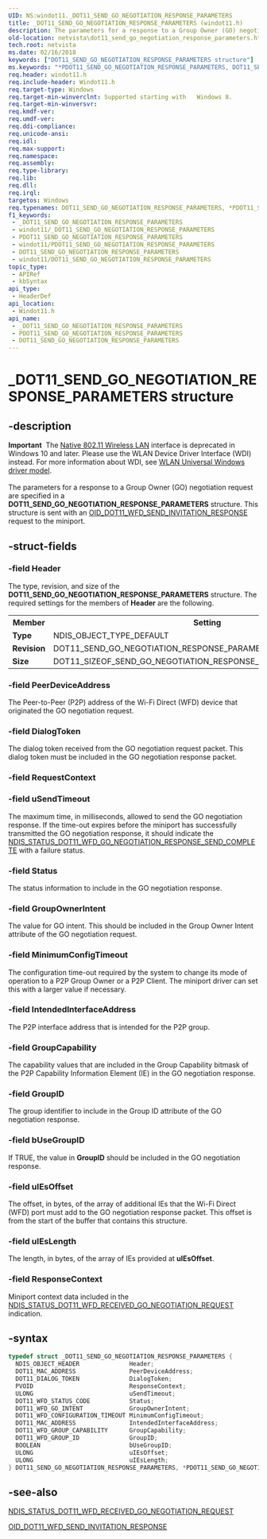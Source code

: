```yaml
---
UID: NS:windot11._DOT11_SEND_GO_NEGOTIATION_RESPONSE_PARAMETERS
title: _DOT11_SEND_GO_NEGOTIATION_RESPONSE_PARAMETERS (windot11.h)
description: The parameters for a response to a Group Owner (GO) negotiation request are specified in a DOT11_SEND_GO_NEGOTIATION_RESPONSE_PARAMETERS structure. This structure is sent with an OID_DOT11_WFD_SEND_INVITATION_RESPONSE request to the miniport.
old-location: netvista\dot11_send_go_negotiation_response_parameters.htm
tech.root: netvista
ms.date: 02/16/2018
keywords: ["DOT11_SEND_GO_NEGOTIATION_RESPONSE_PARAMETERS structure"]
ms.keywords: "*PDOT11_SEND_GO_NEGOTIATION_RESPONSE_PARAMETERS, DOT11_SEND_GO_NEGOTIATION_RESPONSE_PARAMETERS, DOT11_SEND_GO_NEGOTIATION_RESPONSE_PARAMETERS structure [Network Drivers Starting with Windows Vista], PDOT11_SEND_GO_NEGOTIATION_RESPONSE_PARAMETERS, PDOT11_SEND_GO_NEGOTIATION_RESPONSE_PARAMETERS structure pointer [Network Drivers Starting with Windows Vista], _DOT11_SEND_GO_NEGOTIATION_RESPONSE_PARAMETERS, netvista.dot11_send_go_negotiation_response_parameters, windot11/DOT11_SEND_GO_NEGOTIATION_RESPONSE_PARAMETERS, windot11/PDOT11_SEND_GO_NEGOTIATION_RESPONSE_PARAMETERS"
req.header: windot11.h
req.include-header: Windot11.h
req.target-type: Windows
req.target-min-winverclnt: Supported starting with   Windows 8.
req.target-min-winversvr: 
req.kmdf-ver: 
req.umdf-ver: 
req.ddi-compliance: 
req.unicode-ansi: 
req.idl: 
req.max-support: 
req.namespace: 
req.assembly: 
req.type-library: 
req.lib: 
req.dll: 
req.irql: 
targetos: Windows
req.typenames: DOT11_SEND_GO_NEGOTIATION_RESPONSE_PARAMETERS, *PDOT11_SEND_GO_NEGOTIATION_RESPONSE_PARAMETERS
f1_keywords:
 - _DOT11_SEND_GO_NEGOTIATION_RESPONSE_PARAMETERS
 - windot11/_DOT11_SEND_GO_NEGOTIATION_RESPONSE_PARAMETERS
 - PDOT11_SEND_GO_NEGOTIATION_RESPONSE_PARAMETERS
 - windot11/PDOT11_SEND_GO_NEGOTIATION_RESPONSE_PARAMETERS
 - DOT11_SEND_GO_NEGOTIATION_RESPONSE_PARAMETERS
 - windot11/DOT11_SEND_GO_NEGOTIATION_RESPONSE_PARAMETERS
topic_type:
 - APIRef
 - kbSyntax
api_type:
 - HeaderDef
api_location:
 - Windot11.h
api_name:
 - _DOT11_SEND_GO_NEGOTIATION_RESPONSE_PARAMETERS
 - PDOT11_SEND_GO_NEGOTIATION_RESPONSE_PARAMETERS
 - DOT11_SEND_GO_NEGOTIATION_RESPONSE_PARAMETERS
---
```


# _DOT11_SEND_GO_NEGOTIATION_RESPONSE_PARAMETERS structure


## -description

<div class="alert"><b>Important</b>  The <a href="/previous-versions/windows/hardware/wireless/ff560689(v=vs.85)">Native 802.11 Wireless LAN</a> interface is deprecated in Windows 10 and later. Please use the WLAN Device Driver Interface (WDI) instead. For more information about WDI, see <a href="/windows-hardware/drivers/network/wifi-universal-driver-model">WLAN Universal Windows driver model</a>.</div><div> </div>The parameters for a response to a Group Owner (GO) negotiation request are specified in a <b>DOT11_SEND_GO_NEGOTIATION_RESPONSE_PARAMETERS</b> structure. This structure is sent with an <a href="/windows-hardware/drivers/network/oid-dot11-wfd-send-invitation-response">OID_DOT11_WFD_SEND_INVITATION_RESPONSE</a> request to the miniport.

## -struct-fields

### -field Header

The type, revision, and size of the <b>DOT11_SEND_GO_NEGOTIATION_RESPONSE_PARAMETERS</b> structure. The required settings for the members of <b>Header</b> are the following.

<table>
<tr>
<th>Member</th>
<th>Setting</th>
</tr>
<tr>
<td><b>Type</b></td>
<td>NDIS_OBJECT_TYPE_DEFAULT</td>
</tr>
<tr>
<td><b>Revision</b></td>
<td>DOT11_SEND_GO_NEGOTIATION_RESPONSE_PARAMETERS_REVISION_1</td>
</tr>
<tr>
<td><b>Size</b></td>
<td>DOT11_SIZEOF_SEND_GO_NEGOTIATION_RESPONSE_PARAMETERS_REVISION_1</td>
</tr>
</table>

### -field PeerDeviceAddress

The Peer-to-Peer (P2P) address of the Wi-Fi Direct (WFD) device that originated the GO negotiation request.

### -field DialogToken

The dialog token received from the GO negotiation request packet. This dialog token must be included in  the GO negotiation response  packet.

### -field RequestContext

### -field uSendTimeout

The maximum time, in milliseconds, allowed to send the GO negotiation response. If the time-out expires before the miniport has successfully transmitted the GO negotiation response, it should indicate the <a href="/windows-hardware/drivers/network/ndis-status-dot11-wfd-go-negotiation-response-send-complete">NDIS_STATUS_DOT11_WFD_GO_NEGOTIATION_RESPONSE_SEND_COMPLETE</a> with a failure status.

### -field Status

The status information to include in the GO  negotiation response.

### -field GroupOwnerIntent

The value for GO intent. This should be included in the Group Owner Intent attribute of the GO negotiation request.

### -field MinimumConfigTimeout

The configuration time-out required by the system  to change its mode of operation to a P2P Group Owner or a P2P Client. The miniport driver can set this with a larger value if necessary.

### -field IntendedInterfaceAddress

The P2P interface address that is intended for the P2P group.

### -field GroupCapability

The capability values that are included in the Group Capability bitmask of the P2P Capability Information Element (IE) in  the GO negotiation response.

### -field GroupID

The group identifier to include in the Group ID attribute of the GO negotiation response.

### -field bUseGroupID

If TRUE, the value in <b>GroupID</b> should be included in the GO negotiation response.

### -field uIEsOffset

The offset, in bytes,  of the array of additional IEs that the Wi-Fi Direct (WFD) port must add to the GO negotiation response packet. This offset is from the start of the buffer that contains this structure.

### -field uIEsLength

The length, in bytes, of the array of IEs provided at <b>uIEsOffset</b>.


### -field ResponseContext

Miniport context data included in the <a href="/windows-hardware/drivers/network/ndis-status-dot11-wfd-received-go-negotiation-request">NDIS_STATUS_DOT11_WFD_RECEIVED_GO_NEGOTIATION_REQUEST</a> indication.

## -syntax

```cpp
typedef struct _DOT11_SEND_GO_NEGOTIATION_RESPONSE_PARAMETERS {
  NDIS_OBJECT_HEADER              Header;
  DOT11_MAC_ADDRESS               PeerDeviceAddress;
  DOT11_DIALOG_TOKEN              DialogToken;
  PVOID                           ResponseContext;
  ULONG                           uSendTimeout;
  DOT11_WFD_STATUS_CODE           Status;
  DOT11_WFD_GO_INTENT             GroupOwnerIntent;
  DOT11_WFD_CONFIGURATION_TIMEOUT MinimumConfigTimeout;
  DOT11_MAC_ADDRESS               IntendedInterfaceAddress;
  DOT11_WFD_GROUP_CAPABILITY      GroupCapability;
  DOT11_WFD_GROUP_ID              GroupID;
  BOOLEAN                         bUseGroupID;
  ULONG                           uIEsOffset;
  ULONG                           uIEsLength;
} DOT11_SEND_GO_NEGOTIATION_RESPONSE_PARAMETERS, *PDOT11_SEND_GO_NEGOTIATION_RESPONSE_PARAMETERS;
```

## -see-also

<a href="/windows-hardware/drivers/network/ndis-status-dot11-wfd-received-go-negotiation-request">NDIS_STATUS_DOT11_WFD_RECEIVED_GO_NEGOTIATION_REQUEST</a>



<a href="/windows-hardware/drivers/network/oid-dot11-wfd-send-invitation-response">OID_DOT11_WFD_SEND_INVITATION_RESPONSE</a>

